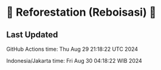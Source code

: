 
# 🌳 Reforestation (Reboisasi) 🌲

## Last Updated

GitHub Actions time: Thu Aug 29 21:18:22 UTC 2024

Indonesia/Jakarta time: Fri Aug 30 04:18:22 WIB 2024
